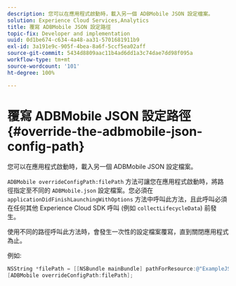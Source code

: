 ```yaml
---
description: 您可以在應用程式啟動時，載入另一個 ADBMobile JSON 設定檔案。
solution: Experience Cloud Services,Analytics
title: 覆寫 ADBMobile JSON 設定路徑
topic-fix: Developer and implementation
uuid: 0d1be674-c634-4a48-aa31-5701681911b9
exl-id: 3a191e9c-905f-4bea-8a6f-5ccf5ea02aff
source-git-commit: 5434d8809aac11b4ad6dd1a3c74dae7dd98f095a
workflow-type: tm+mt
source-wordcount: '101'
ht-degree: 100%

---
```


# 覆寫 ADBMobile JSON 設定路徑 {#override-the-adbmobile-json-config-path}

您可以在應用程式啟動時，載入另一個 ADBMobile JSON 設定檔案。

`ADBMobile overrideConfigPath:filePath` 方法可讓您在應用程式啟動時，將路徑指定至不同的 `ADBMobile.json` 設定檔案。您必須在 `applicationDidFinishLaunchingWithOptions` 方法中呼叫此方法，且此呼叫必須在任何其他 Experience Cloud SDK 呼叫 (例如 `collectLifecycleData`) 前發生。

使用不同的路徑呼叫此方法時，會發生一次性的設定檔案覆寫，直到關閉應用程式為止。

例如:

```objective-c
NSString *filePath = [[NSBundle mainBundle] pathForResource:@"ExampleJSONFile" ofType:@"json"]; 
[ADBMobile overrideConfigPath:filePath];
```
